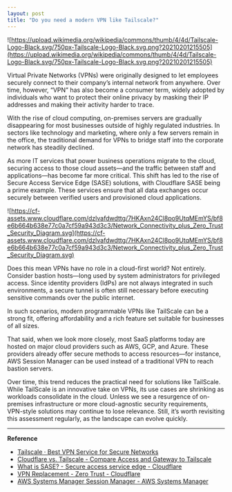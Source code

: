 ```yaml
---
layout: post
title: "Do you need a modern VPN like Tailscale?"
---
```


![https://upload.wikimedia.org/wikipedia/commons/thumb/4/4d/Tailscale-Logo-Black.svg/750px-Tailscale-Logo-Black.svg.png?20210201215505](https://upload.wikimedia.org/wikipedia/commons/thumb/4/4d/Tailscale-Logo-Black.svg/750px-Tailscale-Logo-Black.svg.png?20210201215505)

Virtual Private Networks (VPNs) were originally designed to let employees securely connect to their company’s internal network from anywhere. Over time, however, “VPN” has also become a consumer term, widely adopted by individuals who want to protect their online privacy by masking their IP addresses and making their activity harder to trace.

With the rise of cloud computing, on-premises servers are gradually disappearing for most businesses outside of highly regulated industries. In sectors like technology and marketing, where only a few servers remain in the office, the traditional demand for VPNs to bridge staff into the corporate network has steadily declined.


As more IT services that power business operations migrate to the cloud, securing access to those cloud assets—and the traffic between staff and applications—has become far more critical. This shift has led to the rise of Secure Access Service Edge (SASE) solutions, with Cloudflare SASE being a prime example. These services ensure that all data exchanges occur securely between verified users and provisioned cloud applications.

![https://cf-assets.www.cloudflare.com/dzlvafdwdttg/7HKAxn24Cl8po9UtqMEmYS/bf8e6b664b638e77c0a7cf59a943d3c3/Network_Connectivity_plus_Zero_Trust_Security_Diagram.svg](https://cf-assets.www.cloudflare.com/dzlvafdwdttg/7HKAxn24Cl8po9UtqMEmYS/bf8e6b664b638e77c0a7cf59a943d3c3/Network_Connectivity_plus_Zero_Trust_Security_Diagram.svg)

Does this mean VPNs have no role in a cloud-first world? Not entirely. Consider bastion hosts—long used by system administrators for privileged access. Since identity providers (IdPs) are not always integrated in such environments, a secure tunnel is often still necessary before executing sensitive commands over the public internet.

In such scenarios, modern programmable VPNs like TailScale can be a strong fit, offering affordability and a rich feature set suitable for businesses of all sizes.

That said, when we look more closely, most SaaS platforms today are hosted on major cloud providers such as AWS, GCP, and Azure. These providers already offer secure methods to access resources—for instance, AWS Session Manager can be used instead of a traditional VPN to reach bastion servers.

Over time, this trend reduces the practical need for solutions like TailScale. While TailScale is an innovative take on VPNs, its use cases are shrinking as workloads consolidate in the cloud. Unless we see a resurgence of on-premises infrastructure or more cloud-agnostic security requirements, VPN-style solutions may continue to lose relevance. Still, it’s worth revisiting this assessment regularly, as the landscape can evolve quickly.


---
**Reference**
- [Tailscale · Best VPN Service for Secure Networks](https://tailscale.com/)
- [Cloudflare vs. Tailscale - Compare Access and Gateway to Tailscale](https://tailscale.com/compare/cloudflare-access)
- [What is SASE? - Secure access service edge - Cloudflare](https://www.cloudflare.com/en-gb/learning/access-management/what-is-sase/)
- [VPN Replacement - Zero Trust - Cloudflare](https://www.cloudflare.com/en-au/zero-trust/solutions/vpn-replacement/)
- [AWS Systems Manager Session Manager - AWS Systems Manager](https://docs.aws.amazon.com/systems-manager/latest/userguide/session-manager.html)